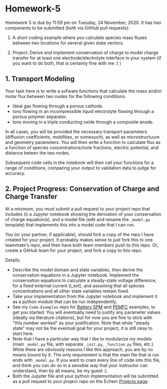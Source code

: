 # Homework-5

Homework 5 is due by 11:59 pm on Tuesday, 24 November, 2020.  It has two components to be submitted (both via GitHub pull requests):

1. A short coding example where you calculate species mass fluxes between two locations for several given state vectors.

2. Project: Derive and implement conservation of charge to model charge transfer for at least one electrode/electrolyte interface in your system (if you want to do both, that is certainly fine with me :) )

## 1. Transport Modeling
Your task here is to write a sofware functions that calculate the mass and/or molar flux between two nodes for the following conditions:
- Ideal gas flowing through a porous cathode.
- Ions flowing in an incompressible liquid electrolyte flowing through a porous polymer separator.
- Ions moving in a triple conducting oxide through a composite anode.

In all cases, you will be provided the necessary transport parameters (diffusion coefficients, mobilities, or somesuch), as well as microstructuure and geometry parameters.  You will then write a function to calculate flux as a function of species concentrations/mole fractions, electric potential, and distance beteen the two nodes.

Subsequent code cells in the notebook will then call your functions for a range of conditions, comparing your output to validation data to judge for accuracy.


## 2. Project Progress: Conservation of Charge and Charge Transfer

At a minimum, you must submit a pull request to your project repo that includes (i) a Jupyter notebook showing the derivation of your conservation of charge equation(s), and a model file (edit and rename the `_model.py` template) that implements this into a model code that I can run.

You (or your partner, if applicable), should fork a copy of the repo I have created for your project.  It probably makes sense to just fork this to one teammate's repo, and then have both team members push to this repo.  Or, create a GitHub team for your project, and fork a copy to this repo.

Details:
- Describe the model domain and state variables, then derive the conservation equations in a Jupyter notebook.  Implement the conservation equations to calculate a steady-state voltage difference, for a fixed external current (i_ext), and assuming that all species concentrations and all other state variables remain fixed.  
- Take your implementation from the Jupyter notebook and implement it as a python module that can be run independently.
- See my `Code-Examples` repo for [Battery SPM](https://github.com/Echem-Systems-Engineering-Fall2020/Code-Examples/tree/main/BatterySPM) and [PEMFC](https://github.com/Echem-Systems-Engineering-Fall2020/Code-Examples/tree/main/pemfc) examples, to get you started. You will eventually need to justify any parameter values (ideally via literature citations), but for now you are fine to stick with "this number worked" as your justification.  Note that while "steady state" may not be the eventual goal for your project, it is still okay to start here.
- Note that I have a particular way that I like to modularize my models (main `_model.py` file, with separate `_init.py`, `_function.py` files, etc.).  While there are obviously reasons I like this approach, you are by no means bound by it.  The only requirement is that the main file that is run ends with `_model.py`.  If you want to cram every line of code into this file, and think you can do so in a sensible way that your instructor can understand, then by all means, be my guest :).
- Both the Jupyter file and your python implementation will be submitted as a pull request to your project repo on the Echem [Projects page](https://github.com/Echem-Systems-Engineering-Fall2020/Projects).

